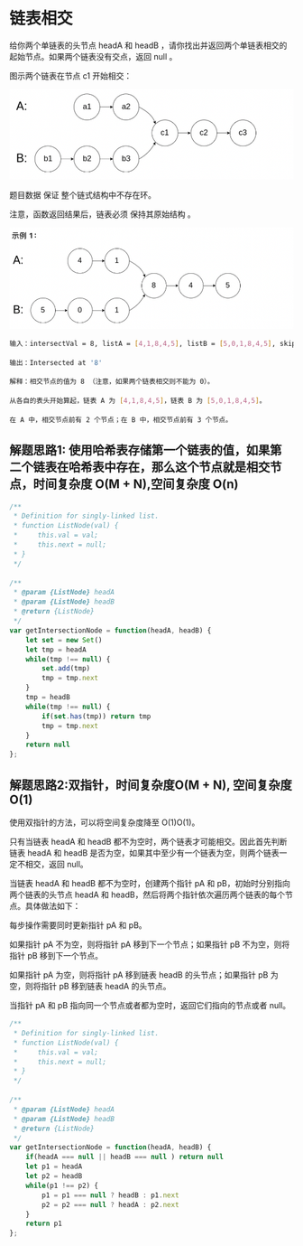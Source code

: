 # 链表相交

给你两个单链表的头节点 headA 和 headB ，请你找出并返回两个单链表相交的起始节点。如果两个链表没有交点，返回 null 。

图示两个链表在节点 c1 开始相交：

![链表相加问题1](./assets/链表相加问题1.png)

题目数据 保证 整个链式结构中不存在环。

注意，函数返回结果后，链表必须 保持其原始结构 。

![链表相加问题2](./assets/链表相加问题2.png)

```sh
输入：intersectVal = 8, listA = [4,1,8,4,5], listB = [5,0,1,8,4,5], skipA = 2, skipB = 3

输出：Intersected at '8'

解释：相交节点的值为 8 （注意，如果两个链表相交则不能为 0）。

从各自的表头开始算起，链表 A 为 [4,1,8,4,5]，链表 B 为 [5,0,1,8,4,5]。

在 A 中，相交节点前有 2 个节点；在 B 中，相交节点前有 3 个节点。
```

## 解题思路1: 使用哈希表存储第一个链表的值，如果第二个链表在哈希表中存在，那么这个节点就是相交节点，时间复杂度 O(M + N),空间复杂度 O(n)

```js
/**
 * Definition for singly-linked list.
 * function ListNode(val) {
 *     this.val = val;
 *     this.next = null;
 * }
 */

/**
 * @param {ListNode} headA
 * @param {ListNode} headB
 * @return {ListNode}
 */
var getIntersectionNode = function(headA, headB) {
    let set = new Set()
    let tmp = headA
    while(tmp !== null) {
        set.add(tmp)
        tmp = tmp.next
    }
    tmp = headB
    while(tmp !== null) {
        if(set.has(tmp)) return tmp
        tmp = tmp.next
    }
    return null
};
```

## 解题思路2:双指针，时间复杂度O(M + N), 空间复杂度O(1)

使用双指针的方法，可以将空间复杂度降至 O(1)O(1)。

只有当链表 headA 和 headB 都不为空时，两个链表才可能相交。因此首先判断链表 headA 和 headB 是否为空，如果其中至少有一个链表为空，则两个链表一定不相交，返回 null。

当链表 headA 和 headB 都不为空时，创建两个指针 pA 和 pB，初始时分别指向两个链表的头节点 headA 和 headB，然后将两个指针依次遍历两个链表的每个节点。具体做法如下：

每步操作需要同时更新指针 pA 和 pB。

如果指针 pA 不为空，则将指针 pA 移到下一个节点；如果指针 pB 不为空，则将指针 pB 移到下一个节点。

如果指针 pA 为空，则将指针 pA 移到链表 headB 的头节点；如果指针 pB 为空，则将指针 pB 移到链表 headA 的头节点。

当指针 pA 和 pB 指向同一个节点或者都为空时，返回它们指向的节点或者 null。

```js
/**
 * Definition for singly-linked list.
 * function ListNode(val) {
 *     this.val = val;
 *     this.next = null;
 * }
 */

/**
 * @param {ListNode} headA
 * @param {ListNode} headB
 * @return {ListNode}
 */
var getIntersectionNode = function(headA, headB) {
    if(headA === null || headB === null ) return null
    let p1 = headA
    let p2 = headB
    while(p1 !== p2) {
        p1 = p1 === null ? headB : p1.next
        p2 = p2 === null ? headA : p2.next
    }
    return p1
};
```